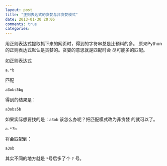 ```yaml
---
layout: post
title: "正则表达式的贪婪与非贪婪模式"
date: 2013-01-30 20:06
comments: true
categories: 
---
```


用正则表达式提取抓下来的网页时，得到的字符串总是比预料的多。
原来Python的正则表达式默认是贪婪的。贪婪的意思就是匹配时会
尽可能多的匹配。

如正则表达式
	
	a.*b

匹配

	a3obs5bg

得到的结果是：
	
	a3obs5b

如果实际想要找的是：`a3ob` 该怎么办呢？把匹配模式改为非贪婪
的就可以了。

	a.*?b

将会匹配到：

	a3ob

其实不同的地方就是 `*`号后多了个 `?` 号。


